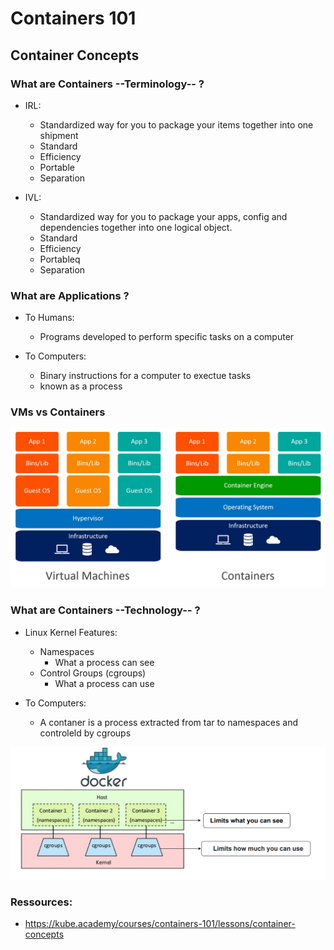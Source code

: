 # Containers 101

## Container Concepts

### What are Containers --Terminology-- ?
- IRL:
  - Standardized way for you to package your items together into one shipment
  - Standard
  - Efficiency
  - Portable
  - Separation

- IVL:
  - Standardized way for you to package your apps, config and dependencies together into one logical object.
  - Standard
  - Efficiency
  - Portableq
  - Separation

### What are Applications ?
- To Humans:
  - Programs developed to perform specific tasks on a computer

- To Computers:
  - Binary instructions for a computer to exectue tasks
  - known as a process

### VMs vs Containers
<img src="./assets/001.jpeg">

### What are Containers --Technology-- ?
- Linux Kernel Features:
  - Namespaces
    - What a process can see
  - Control Groups (cgroups)
    - What a process can use

- To Computers:
  - A contaner is a process extracted from tar to namespaces and controleld by cgroups

<img src="./assets/002.png">



















### Ressources:
- https://kube.academy/courses/containers-101/lessons/container-concepts
